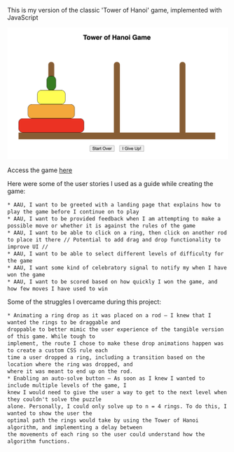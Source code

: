 This is my version of the classic 'Tower of Hanoi' game, implemented with JavaScript

![image](img/game-shot.png)

Access the game [here](esaltzm.github.io/tower-of-hanoi)

Here were some of the user stories I used as a guide while creating the game:

    * AAU, I want to be greeted with a landing page that explains how to play the game before I continue on to play
    * AAU, I want to be provided feedback when I am attempting to make a possible move or whether it is against the rules of the game
    * AAU, I want to be able to click on a ring, then click on another rod to place it there // Potential to add drag and drop functionality to improve UI //
    * AAU, I want to be able to select different levels of difficulty for the game
    * AAU, I want some kind of celebratory signal to notify my when I have won the game
    * AAU, I want to be scored based on how quickly I won the game, and how few moves I have used to win

Some of the struggles I overcame during this project:

    * Animating a ring drop as it was placed on a rod — I knew that I wanted the rings to be draggable and
    droppable to better mimic the user experience of the tangible version of this game. While tough to
    implement, the route I chose to make these drop animations happen was to create a custom CSS rule each
    time a user dropped a ring, including a transition based on the location where the ring was dropped, and
    where it was meant to end up on the rod.
    * Enabling an auto-solve button — As soon as I knew I wanted to include multiple levels of the game, I
    knew I would need to give the user a way to get to the next level when they couldn't solve the puzzle
    alone. Personally, I could only solve up to n = 4 rings. To do this, I wanted to show the user the
    optimal path the rings would take by using the Tower of Hanoi algorithm, and implementing a delay between
    the movements of each ring so the user could understand how the algorithm functions. 